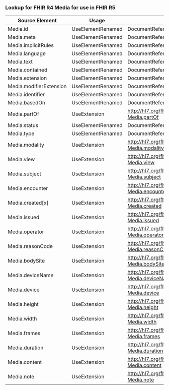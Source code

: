 ### Lookup for FHIR R4 Media for use in FHIR R5

| Source Element | Usage | Target |
| -------------- | ----- | ------ |
| Media.id | UseElementRenamed | DocumentReference.id |
| Media.meta | UseElementRenamed | DocumentReference.meta |
| Media.implicitRules | UseElementRenamed | DocumentReference.implicitRules |
| Media.language | UseElementRenamed | DocumentReference.language |
| Media.text | UseElementRenamed | DocumentReference.text |
| Media.contained | UseElementRenamed | DocumentReference.contained |
| Media.extension | UseElementRenamed | DocumentReference.extension |
| Media.modifierExtension | UseElementRenamed | DocumentReference.modifierExtension |
| Media.identifier | UseElementRenamed | DocumentReference.identifier |
| Media.basedOn | UseElementRenamed | DocumentReference.basedOn |
| Media.partOf | UseExtension | http://hl7.org/fhir/4.0/StructureDefinition/extension-Media.partOf |
| Media.status | UseElementRenamed | DocumentReference.status |
| Media.type | UseElementRenamed | DocumentReference.type |
| Media.modality | UseExtension | http://hl7.org/fhir/4.0/StructureDefinition/extension-Media.modality |
| Media.view | UseExtension | http://hl7.org/fhir/4.0/StructureDefinition/extension-Media.view |
| Media.subject | UseExtension | http://hl7.org/fhir/4.0/StructureDefinition/extension-Media.subject |
| Media.encounter | UseExtension | http://hl7.org/fhir/4.0/StructureDefinition/extension-Media.encounter |
| Media.created[x] | UseExtension | http://hl7.org/fhir/4.0/StructureDefinition/extension-Media.created |
| Media.issued | UseExtension | http://hl7.org/fhir/4.0/StructureDefinition/extension-Media.issued |
| Media.operator | UseExtension | http://hl7.org/fhir/4.0/StructureDefinition/extension-Media.operator |
| Media.reasonCode | UseExtension | http://hl7.org/fhir/4.0/StructureDefinition/extension-Media.reasonCode |
| Media.bodySite | UseExtension | http://hl7.org/fhir/4.0/StructureDefinition/extension-Media.bodySite |
| Media.deviceName | UseExtension | http://hl7.org/fhir/4.0/StructureDefinition/extension-Media.deviceName |
| Media.device | UseExtension | http://hl7.org/fhir/4.0/StructureDefinition/extension-Media.device |
| Media.height | UseExtension | http://hl7.org/fhir/4.0/StructureDefinition/extension-Media.height |
| Media.width | UseExtension | http://hl7.org/fhir/4.0/StructureDefinition/extension-Media.width |
| Media.frames | UseExtension | http://hl7.org/fhir/4.0/StructureDefinition/extension-Media.frames |
| Media.duration | UseExtension | http://hl7.org/fhir/4.0/StructureDefinition/extension-Media.duration |
| Media.content | UseExtension | http://hl7.org/fhir/4.0/StructureDefinition/extension-Media.content |
| Media.note | UseExtension | http://hl7.org/fhir/4.0/StructureDefinition/extension-Media.note |
